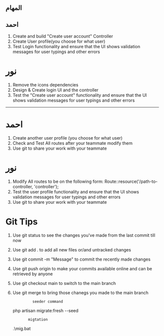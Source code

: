 ## المهام 

## احمد
1. Create and build "Create user account" Controller
2. Create User profile(you choose for what user)
3. Test Login functionality and ensure that the UI shows validation messages 
   for user typings and other errors

# نور
1. Remove the icons dependencies 
2. Design & Create login UI and the controller
3. Test the "Create user account" functionality and ensure that the UI shows
   validation messages for user typings and other errors



---------------------------------------------------------------

#   احمد
1. Create another user profile (you choose for what user)
2. Check and Test All routes after your teammate modify them
3. Use git to share your work with your teammate 


#  نور
1. Modify All routes to be on the following form: 
   Route::resource('/path-to-controller, 'controller');
2. Test the user profile functionality and ensure that the UI shows
   validation messages for user typings and other errors
3. Use git to share your work with your teammate 


#  Git Tips
1. Use git status to see the changes you've made from the last commit till now
2. Use git add . to add all new files or/and untracked changes
3. Use git commit -m "Message" to commit the recently made changes
4. Use git push origin <your-branch-name> to make your commits available online 
   and can be retrieved by anyone
5. Use git checkout main to switch to the main branch
6. Use git merge <your-branch-name> to bring those chanegs you made to the main 
   branch

                seeder command 
      php artisan migrate:fresh --seed

              migtation 
      .\mig.bat